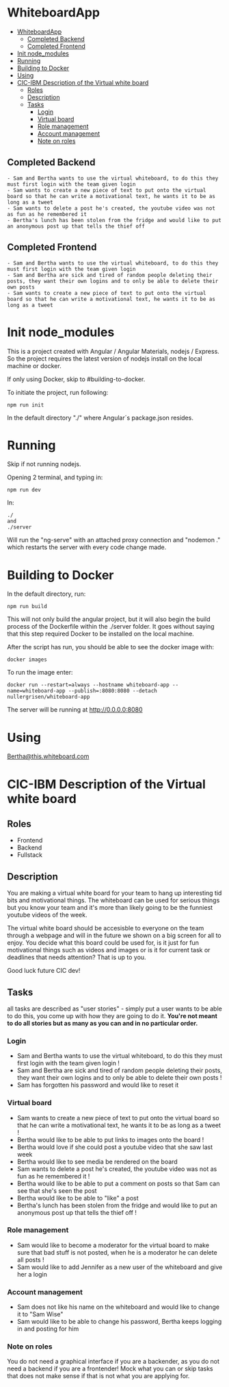 # WhiteboardApp

- [WhiteboardApp](#whiteboardapp)
  - [Completed Backend](#completed-backend)
  - [Completed Frontend](#completed-frontend)
- [Init node_modules](#init-node_modules)
- [Running](#running)
- [Building to Docker](#building-to-docker)
- [Using](#using)
- [CIC-IBM Description of the Virtual white board](#cic-ibm-description-of-the-virtual-white-board)
  - [Roles](#roles)
  - [Description](#description)
  - [Tasks](#tasks)
    - [Login](#login)
    - [Virtual board](#virtual-board)
    - [Role management](#role-management)
    - [Account management](#account-management)
    - [Note on roles](#note-on-roles)

## Completed Backend
    - Sam and Bertha wants to use the virtual whiteboard, to do this they must first login with the team given login
    - Sam wants to create a new piece of text to put onto the virtual board so that he can write a motivational text, he wants it to be as long as a tweet 
    - Sam wants to delete a post he's created, the youtube video was not as fun as he remembered it
    - Bertha's lunch has been stolen from the fridge and would like to put an anonymous post up that tells the thief off

## Completed Frontend
    - Sam and Bertha wants to use the virtual whiteboard, to do this they must first login with the team given login
    - Sam and Bertha are sick and tired of random people deleting their posts, they want their own logins and to only be able to delete their own posts
    - Sam wants to create a new piece of text to put onto the virtual board so that he can write a motivational text, he wants it to be as long as a tweet 

# Init node_modules
This is a project created with Angular / Angular Materials, nodejs / Express. So the project requires the latest version of nodejs install on the local machine or docker. 

If only using Docker, skip to #building-to-docker.

To initiate the project, run following:
```
npm run init
``` 

In the default directory "./" where Angular´s package.json resides.

# Running
Skip if not running nodejs.

Opening 2 terminal, and typing in:
```
npm run dev
```
In:
```
./
and
./server
```

Will run the "ng-serve" with an attached proxy connection and "nodemon ." which restarts the server with every code change made.

# Building to Docker
In the default directory, run:

```
npm run build
```

This will not only build the angular project, but it will also begin the build process of the Dockerfile within the ./server folder. It goes without saying that this step required Docker to be installed on the local machine. 

After the script has run, you should be able to see the docker image with:
```
docker images
```

To run the image enter:
```
docker run --restart=always --hostname whiteboard-app --name=whiteboard-app --publish=:8080:8080 --detach nullergrisen/whiteboard-app
```

The server will be running at http://0.0.0.0:8080

# Using

Bertha@this.whiteboard.com

# CIC-IBM Description of the Virtual white board

## Roles
* Frontend
* Backend
* Fullstack

## Description
You are making a virtual white board for your team to hang up interesting tid bits and motivational things. The whiteboard can be used for serious things but you know your team and it's more than likely going to be the funniest youtube videos of the week. 

The virtual white board should be accesisble to everyone on the team through a webpage and will in the future we shown on a big screen for all to enjoy. You decide what this board could be used for, is it just for fun motivational things such as videos and images or is it for current task or deadlines that needs attention? That is up to you. 

Good luck future CIC dev!

## Tasks
all tasks are described as "user stories" - simply put a user wants to be able to do this, you come up with how they are going to do it. **You're not meant to do all stories but as many as you can and in no particular order.**
### Login

* Sam and Bertha wants to use the virtual whiteboard, to do this they must first login with the team given login !
* Sam and Bertha are sick and tired of random people deleting their posts, they want their own logins and to only be able to delete their own posts !
* Sam has forgotten his password and would like to reset it 

### Virtual board

*  Sam wants to create a new piece of text to put onto the virtual board so that he can write a motivational text, he wants it to be as long as a tweet !
* Bertha would like to be able to put links to images onto the board !
* Bertha would love if she could post a youtube video that she saw last week 
* Bertha would like to see media be rendered on the board 
* Sam wants to delete a post he's created, the youtube video was not as fun as he remembered it !
* Bertha would like to be able to put a comment on posts so that Sam can see that she's seen the post
* Bertha would like to be able to "like" a post
* Bertha's lunch has been stolen from the fridge and would like to put an anonymous post up that tells the thief off !

### Role management

* Sam would like to become a moderator for the virtual board to make sure that bad stuff is not posted, when he is a moderator he can delete all posts !
* Sam would like to add Jennifer as a new user of the whiteboard and give her a login

### Account management
* Sam does not like his name on the whiteboard and would like to change it to "Sam Wise" 
* Sam would like to be able to change his password, Bertha keeps logging in and posting for him


### Note on roles
You do not need a graphical interface if you are a backender, as you do not need a backend if you are a frontender! Mock what you can or skip tasks that does not make sense if that is not what you are applying for. 

